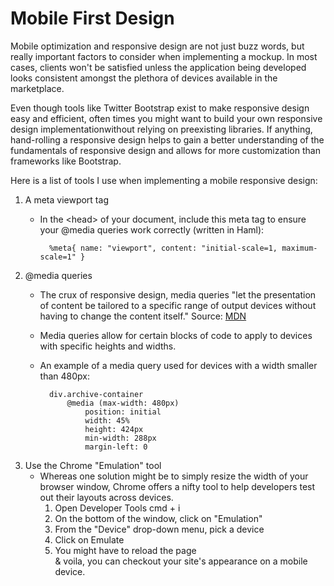 # Mobile First Design
<p>Mobile optimization and responsive design are not just buzz words, but really important factors to consider when implementing a mockup. In most cases, clients won't be satisfied unless the application being developed looks consistent amongst the plethora of devices available in the marketplace.  </p>

Even though tools like Twitter Bootstrap exist to make responsive design easy and efficient, often times you might want to build your own responsive design implementationwithout relying on preexisting libraries.   If anything, hand-rolling a responsive design helps to gain a better understanding of the fundamentals of responsive design and allows for more customization than frameworks like Bootstrap.

Here is a list of tools I use when implementing a mobile responsive design:

1.  A meta viewport tag
	- In the \<head> of your document, include this meta tag to ensure your @media queries work correctly (written in Haml):
				
			%meta{ name: "viewport", content: "initial-scale=1, maximum-scale=1" }
1. @media queries
	- The crux of responsive design, media queries "let the presentation of content be tailored to a specific range of output devices without having to change the content itself." Source: [MDN](https://developer.mozilla.org/en-US/docs/Web/Guide/CSS/Media_queries) 
	- Media queries allow for certain blocks of code to apply to devices with specific heights and widths.  
	- An example of a media query used for devices with a width smaller than 480px:
		
			div.archive-container
				@media (max-width: 480px)
					position: initial
					width: 45%
					height: 424px
					min-width: 288px
					margin-left: 0
1.  Use the Chrome "Emulation" tool
	- Whereas one solution might be to simply resize the width of your browser window, Chrome offers a nifty tool to help developers test out their layouts across devices. 
		1. Open Developer Tools cmd + i
		1.  On the bottom of the window, click on "Emulation"
		1.  From the "Device" drop-down menu, pick a device
		1.  Click on Emulate
		1.  You might have to reload the page <br>
		& voila, you can checkout your site's appearance on a mobile device.